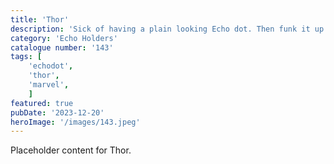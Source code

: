 ```yaml
---
title: 'Thor'
description: 'Sick of having a plain looking Echo dot. Then funk it up with this cool Thor echo dot holder. To suit 3rd gen echos.'
category: 'Echo Holders'
catalogue number: '143'
tags: [
    'echodot', 
    'thor',
    'marvel', 
    ]
featured: true
pubDate: '2023-12-20'
heroImage: '/images/143.jpeg'
---
```


Placeholder content for Thor.